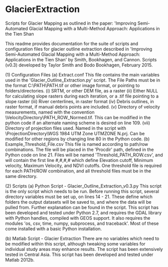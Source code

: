 GlacierExtraction
=================

Scripts for Glacier Mapping as outlined in the paper: 'Improving Semi-Automated Glacial Mapping with a Multi-Method Approach: Applications in the Tien Shan

This readme provides documentation for the suite of scripts and configuration files for glacier outline extraction described in 'Improving Semi-Automated Glacial Mapping with a Multi-Method Approach: Applications in the Tien Shan' by Smith, Bookhagen, and Cannon. Scripts (v0.3) developed by Taylor Smith and Bodo Bookhagen, February 2015.

(1) Configuration Files
(a) Extract.conf
    This file contains the main variables used in the 'Glacier_Outline_Extraction.py' script. The File Paths must be in the format C:\PATH\PATH.tif or other image format, or pointing to folders/directories. 
        (i) SRTM, or other DEM file, as a raster
        (ii) Either NULL for calculating slope rasters during each iteration, or a .tif file pointing to a slope raster
        (iii) River centerlines, in raster format
        (iv) Debris outlines, in raster format, if manual debris points are included. 
        (v) Directory of velocity measurements, named with the convention \VelocityDirectory\PATH_ROW_Normed.tif. This can be modified in the python code if an alternate naming scheme is desired on line 109. 
        (vii) Directory of projection files used. Named in the script with \ProjectionDirectory\WGS 1984 UTM Zone UTMZONE N.prj. Can be modified for other regions by changing line 80 in the Python code. 
(b) Example_Threshold_File.csv
    This file is named according to path/row combinations. The file will be placed in the 'Procdir' path, defined in the Python code on line 21. Files will be named 'Threshold_PATH_ROW.csv', and will contain the first line #,#,#,# which define Elevation cutoff, Minimum velocity, Maximum Velocity, and NDVI cutoffs. One threshold file is required for each PATH/ROW combination, and all threshold files must be in the same directory.
    
(2) Scripts
(a) Python Script - Glacier_Outline_Extraction_v0.3.py
    This script is the only script which needs to be run. Before running this script, several directory variables must be set up, on lines 14 - 21. These define which folders the output datasets will be saved to, and where the data will be pulled from. Further explanation can be found in the script. 
    This script has been developed and tested under Python 2.7, and requires the GDAL library with Python handles, compiled with GEOS support. It also requires the modules 'os, csv, time, numpy, subprocess, and traceback'. Most of these come installed with a basic Python installation. 
	   
(b) Matlab Script - Glacier Extraction
    There are no variables which need to be modified within this script, although tweaking some variables for individual study areas may enhance results. The script has been extensively tested in Central Asia.
    This script has been developed and tested under Matlab 2012b. 
